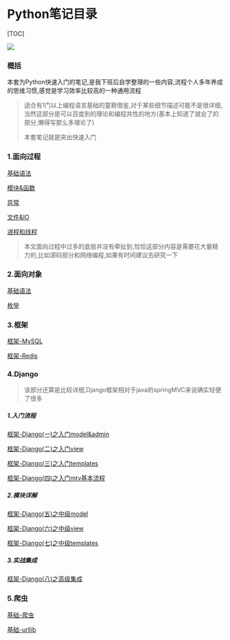 # Python笔记目录

[TOC]

![](https://ws3.sinaimg.cn/large/006tNbRwly1fy6q7rfeehj303k03k3yk.jpg)

### 概括

本套为Python快速入门的笔记,是我下班后自学整理的一些内容,流程个人多年养成的思维习惯,感觉是学习效率比较高的一种通用流程

> 适合有1门以上编程语言基础的童鞋借鉴,对于某些细节描述可能不是很详细,当然这部分是可以百度到的理论和编程共性的地方(基本上知道了就会了的部分,懒得写那么多理论了)
>
> 本套笔记就是突出快速入门



### 1.面向过程

[基础语法](面向过程-基础语法.md)

[模块&函数](面向过程-模块&函数.md)

[异常](面向过程-异常.md)

[文件&IO](面向过程-文件&IO.md)

[进程和线程](面向过程-进程和线程.md)

> 本文面向过程中过多的底层并没有牵扯到,恰恰这部分内容是需要花大量精力的,比如源码部分和网络编程,如果有时间建议去研究一下
>

### 2.面向对象

[基础语法](面向对象-基础语法.md)

[枚举](面向对象-枚举.md)



### 3.框架

[框架-MySQL](框架-MySQL.md)

[框架-Redis](框架-Redis.md)



### 4.Django

> 该部分还算是比较详细,Django框架相对于java的springMVC来说确实轻便了很多

##### 1.入门流程

[框架-Django(一)之入门model&admin](框架-Django(一)之入门model&admin.md)

[框架-Django(二)之入门view](框架-Django(二)之入门view.md)

[框架-Django(三)之入门templates](框架-Django(三)之入门templates.md)

[框架-Django(四)之入门mtv基本流程](框架-Django(四)之入门mtv基本流程.md)



##### 2.模块详解

[框架-Django(五)之中级model](框架-Django(五)之中级model.md)

[框架-Django(六)之中级view](框架-Django(六)之中级view.md)

[框架-Django(七)之中级templates](框架-Django(七)之中级templates.md)



##### 3.实战集成

[框架-Django(八)之高级集成](框架-Django(八)之高级集成.md)



### 5.爬虫

[基础-爬虫](基础-爬虫.md)

[基础-urllib](基础-urllib.md)

